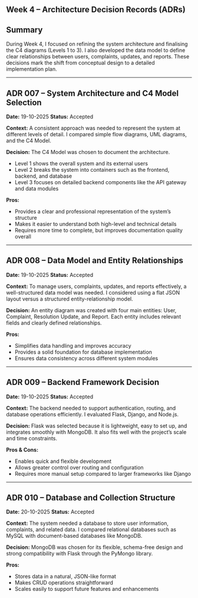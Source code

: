 ## Week 4 – Architecture Decision Records (ADRs)
## Summary

During Week 4, I focused on refining the system architecture and finalising the C4 diagrams (Levels 1 to 3). I also developed the data model to define clear relationships between users, complaints, updates, and reports. These decisions mark the shift from conceptual design to a detailed implementation plan.

--- 

## ADR 007 – System Architecture and C4 Model Selection

**Date:** 19-10-2025
**Status:** Accepted

**Context:**
A consistent approach was needed to represent the system at different levels of detail. I compared simple flow diagrams, UML diagrams, and the C4 Model.

**Decision:**
The C4 Model was chosen to document the architecture.
- Level 1 shows the overall system and its external users
- Level 2 breaks the system into containers such as the frontend, backend, and database
- Level 3 focuses on detailed backend components like the API gateway and data modules

**Pros:**
- Provides a clear and professional representation of the system’s structure
- Makes it easier to understand both high-level and technical details
- Requires more time to complete, but improves documentation quality overall

---

## ADR 008 – Data Model and Entity Relationships

**Date:** 19-10-2025
**Status:** Accepted

**Context:**
To manage users, complaints, updates, and reports effectively, a well-structured data model was needed. I considered using a flat JSON layout versus a structured entity-relationship model.

**Decision:**
An entity diagram was created with four main entities: User, Complaint, Resolution Update, and Report. Each entity includes relevant fields and clearly defined relationships.

**Pros:**
- Simplifies data handling and improves accuracy
- Provides a solid foundation for database implementation
- Ensures data consistency across different system modules

---

## ADR 009 – Backend Framework Decision

**Date:** 19-10-2025
**Status:** Accepted

**Context:**
The backend needed to support authentication, routing, and database operations efficiently. I evaluated Flask, Django, and Node.js.

**Decision:**
Flask was selected because it is lightweight, easy to set up, and integrates smoothly with MongoDB. It also fits well with the project’s scale and time constraints.

**Pros & Cons:**
- Enables quick and flexible development
- Allows greater control over routing and configuration
- Requires more manual setup compared to larger frameworks like Django

--- 

## ADR 010 – Database and Collection Structure

**Date:** 20-10-2025
**Status:** Accepted

**Context:**
The system needed a database to store user information, complaints, and related data. I compared relational databases such as MySQL with document-based databases like MongoDB.

**Decision:**
MongoDB was chosen for its flexible, schema-free design and strong compatibility with Flask through the PyMongo library.

**Pros:**
- Stores data in a natural, JSON-like format
- Makes CRUD operations straightforward
- Scales easily to support future features and enhancements
